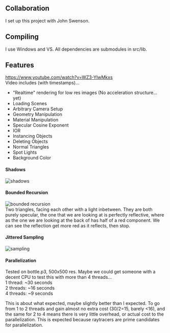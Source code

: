 ## Collaboration
I set up this project with John Swenson.

## Compiling
I use Windows and VS. All dependencies are submodules in src/lib. 

## Features
https://www.youtube.com/watch?v=WZ3-YIwMkxs  
Video includes (with timestamps)...  
- "Realtime" rendering for low res images (No acceleration structure... yet)  
- Loading Scenes  
- Arbitrary Camera Setup  
- Geometry Manipulation  
- Material Manipulation  
- Specular Cosine Exponent  
- IOR   
- Instancing Objects  
- Deleting Objects  
- Normal Triangles  
- Spot Lights  
- Background Color  

#### Shadows
![shadows](https://github.com/cajallen/Raytracer/blob/main/output/multi_light_demo.png)  

#### Bounded Recursion
![bounded recursion](https://github.com/cajallen/Raytracer/blob/main/output/recursion_test.png)  
Two triangles, facing each other with a light inbetween. They are both purely specular, the one that we are looking at is perfectly reflective, where as the one we are looking at the back of has half of a red component. We can see the reflection get more red as it reflects, then stop.

#### Jittered Sampling  
![sampling](https://github.com/cajallen/Raytracer/blob/main/output/SamplingDemo.png) 

#### Parallelization
Tested on bottle.p3, 500x500 res. Maybe we could get someone with a decent CPU to test this with more than 4 threads...   
1 thread: ~30 seconds  
2 threads: ~16 seconds  
4 threads: ~9 seconds  

This is about what expected, maybe slightly better than I expected. To go from 1 to 2 threads and gain almost no extra cost (30/2=15, barely <16), and the same for 2 to 4 means there is very little overhead, or actual cost to the parallelization. This is expected because raytracers are prime candidates for parallelization. 
